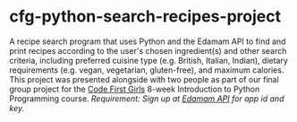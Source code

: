 # cfg-python-search-recipes-project
A recipe search program that uses Python and the Edamam API to find and print recipes according to the user's chosen ingredient(s) and other search criteria, including preferred cuisine type (e.g. British, Italian, Indian), dietary requirements (e.g. vegan, vegetarian, gluten-free), and maximum calories.
This project was presented alongside with two people as part of our final group project for the [Code First Girls](https://codefirstgirls.org.uk/)  8-week Introduction to Python Programming course.
_Requirement:  Sign up at [Edamam API](https://developer.edamam.com/edamam-recipe-api) for app id and key._
